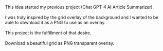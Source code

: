 This idea started my previous project (Chat GPT-4 AI Article Summarizer). 
<br>
<br>
I was truly inspired by the grid overlay of the background and I wanted to be able to download it as a PNG to use as an overlay.
<br>
<br>
This project is the fulfillment of that desire.
<br>
<br>
Download a beautiful grid as PNG transparent overlay.
